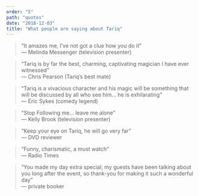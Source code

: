 ```yaml
---
order: "5"
path: "quotes"
date: "2018-12-03"
title: "What people are saying about Tariq"
---
```


> “It amazes me, I’ve not got a clue how you do it”  
— Melinda Messenger (television presenter)

> “Tariq is by far the best, charming, captivating magician I have ever witnessed”  
— Chris Pearson (Tariq’s best mate)

> “Tariq is a vivacious character and his magic will be something that will be discussed by all who see him… he is exhilarating”  
— Eric Sykes (comedy legend)

> “Stop Following me… leave me alone”  
— Kelly Brook (television presenter)

> “Keep your eye on Tariq, he will go very far”  
— DVD reviewer

> “Funny, charismatic, a must watch”  
— Radio Times

> “You made my day extra special; my guests have been talking about you long after the event, so thank-you for making it such a wonderful day”  
— private booker